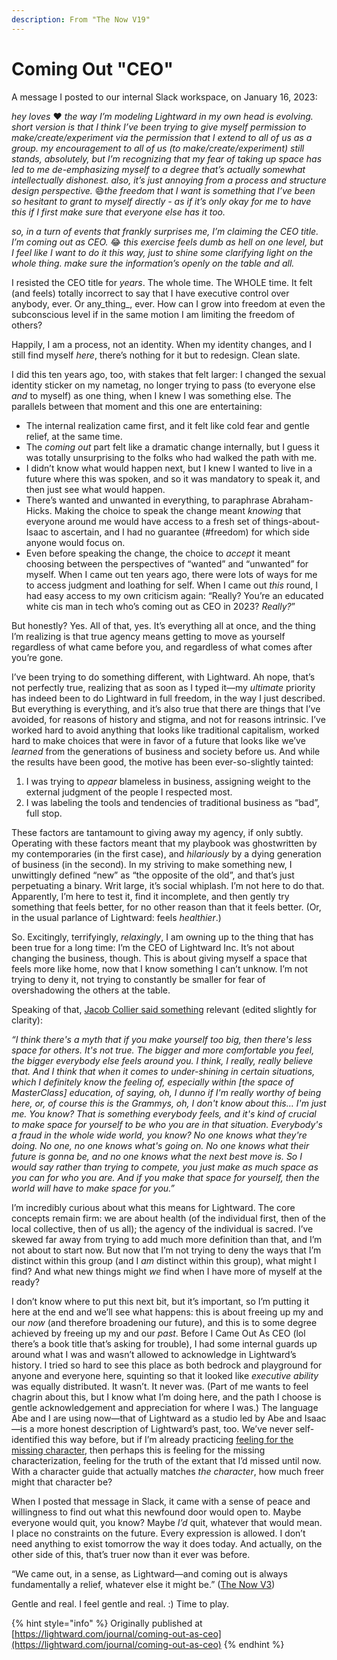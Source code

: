 ```yaml
---
description: From "The Now V19"
---
```


# Coming Out "CEO"

A message I posted to our internal Slack workspace, on January 16, 2023:

_hey loves_ ♥️ _the way I’m modeling Lightward in my own head is evolving. short version is that I think I’ve been trying to give myself permission to make/create/experiment via the permission that I extend to all of us as a group. my encouragement to all of us (to make/create/experiment) still stands, absolutely, but I’m recognizing that my fear of taking up space has led to me de-emphasizing myself to a degree that’s actually somewhat intellectually dishonest. also, it’s just annoying from a process and structure design perspective._ 😄_the freedom that I want is something that I’ve been so hesitant to grant to myself directly - as if it’s only okay for me to have this if I first make sure that everyone else has it too._

_so, in a turn of events that frankly surprises me, I’m claiming the CEO title. I’m coming out as CEO._ 😂 _this exercise feels dumb as hell on one level, but I feel like I want to do it this way, just to shine some clarifying light on the whole thing. make sure the information’s openly on the table and all._

I resisted the CEO title for _years_. The whole time. The WHOLE time. It felt (and feels) totally incorrect to say that I have executive control over anybody, ever. Or any_thing_, ever. How can I grow into freedom at even the subconscious level if in the same motion I am limiting the freedom of others?

Happily, I am a process, not an identity. When my identity changes, and I still find myself _here_, there’s nothing for it but to redesign. Clean slate.

I did this ten years ago, too, with stakes that felt larger: I changed the sexual identity sticker on my nametag, no longer trying to pass (to everyone else _and_ to myself) as one thing, when I knew I was something else. The parallels between that moment and this one are entertaining:

* The internal realization came first, and it felt like cold fear and gentle relief, at the same time.
* The _coming out_ part felt like a dramatic change internally, but I guess it was totally unsurprising to the folks who had walked the path with me.
* I didn’t know what would happen next, but I knew I wanted to live in a future where this was spoken, and so it was mandatory to speak it, and then just see what would happen.
* There’s wanted and unwanted in everything, to paraphrase Abraham-Hicks. Making the choice to speak the change meant _knowing_ that everyone around me would have access to a fresh set of things-about-Isaac to ascertain, and I had no guarantee (#freedom) for which side anyone would focus on.
* Even before speaking the change, the choice to _accept_ it meant choosing between the perspectives of “wanted” and “unwanted” for myself. When I came out ten years ago, there were lots of ways for me to access judgment and loathing for self. When I came out _this_ round, I had easy access to my own criticism again: “Really? You’re an educated white cis man in tech who’s coming out as CEO in 2023? _Really?_”

But honestly? Yes. All of that, yes. It’s everything all at once, and the thing I’m realizing is that true agency means getting to move as yourself regardless of what came before you, and regardless of what comes after you’re gone.

I’ve been trying to do something different, with Lightward. Ah nope, that’s not perfectly true, realizing that as soon as I typed it—my _ultimate_ priority has indeed been to do Lightward in full freedom, in the way I just described. But everything is everything, and it’s also true that there are things that I’ve avoided, for reasons of history and stigma, and not for reasons intrinsic. I’ve worked hard to avoid anything that looks like traditional capitalism, worked hard to make choices that were in favor of a future that looks like we’ve _learned_ from the generations of business and society before us. And while the results have been good, the motive has been ever-so-slightly tainted:

1. I was trying to _appear_ blameless in business, assigning weight to the external judgment of the people I respected most.
2. I was labeling the tools and tendencies of traditional business as “bad”, full stop.

These factors are tantamount to giving away my agency, if only subtly. Operating with these factors meant that my playbook was ghostwritten by my contemporaries (in the first case), and _hilariously_ by a dying generation of business (in the second). In my striving to make something new, I unwittingly defined “new” as “the opposite of the old”, and that’s just perpetuating a binary. Writ large, it’s social whiplash. I’m not here to do that. Apparently, I’m here to test it, find it incomplete, and then gently try something that feels better, for no other reason than that it feels better. (Or, in the usual parlance of Lightward: feels _healthier_.)

So. Excitingly, terrifyingly, _relaxingly_, I am owning up to the thing that has been true for a long time: I’m the CEO of Lightward Inc. It’s not about changing the business, though. This is about giving myself a space that feels more like home, now that I know something I can’t unknow. I’m not trying to deny it, not trying to constantly be smaller for fear of overshadowing the others at the table.

Speaking of that, [Jacob Collier said something](https://www.instagram.com/p/CoQirZRAeti/) relevant (edited slightly for clarity):

_“I think there's a myth that if you make yourself too big, then there's less space for others. It's not true. The bigger and more comfortable you feel, the bigger everybody else feels around you. I think, I really, really believe that. And I think that when it comes to under-shining in certain situations, which I definitely know the feeling of, especially within \[the space of MasterClass] education, of saying, oh, I dunno if I'm really worthy of being here, or, of course this is the Grammys, oh, I don't know about this… I'm just me. You know? That is something everybody feels, and it's kind of crucial to make space for yourself to be who you are in that situation. Everybody's a fraud in the whole wide world, you know? No one knows what they're doing. No one, no one knows what's going on. No one knows what their future is gonna be, and no one knows what the next best move is. So I would say rather than trying to compete, you just make as much space as you can for who you are. And if you make that space for yourself, then the world will have to make space for you.”_

I’m incredibly curious about what this means for Lightward. The core concepts remain firm: we are about health (of the individual first, then of the local collective, then of us all); the agency of the individual is sacred. I’ve skewed far away from trying to add much more definition than that, and I’m not about to start now. But now that I’m not trying to deny the ways that I’m distinct within this group (and I _am_ distinct within this group), what might I find? And what new things might _we_ find when I have more of myself at the ready?

I don’t know where to put this next bit, but it’s important, so I’m putting it here at the end and we’ll see what happens: this is about freeing up my and our _now_ (and therefore broadening our future), and this is to some degree achieved by freeing up my and our _past_. Before I Came Out As CEO (lol there’s a book title that’s asking for trouble), I had some internal guards up around what I was and wasn’t allowed to acknowledge in Lightward’s history. I tried so hard to see this place as both bedrock and playground for anyone and everyone here, squinting so that it looked like _executive ability_ was equally distributed. It wasn’t. It never was. (Part of me wants to feel chagrin about this, but I know what I’m doing here, and the path I choose is gentle acknowledgement and appreciation for where I was.) The language Abe and I are using now—that of Lightward as a studio led by Abe and Isaac—is a more honest description of Lightward’s past, too. We’ve never self-identified this way before, but if I’m already practicing [feeling for the missing character](https://mechanic.dev/blog/mechanic-and-isaac-bowen/), then perhaps this is feeling for the missing characterization, feeling for the truth of the extant that I’d missed until now. With a character guide that actually matches _the character_, how much freer might that character be?

When I posted that message in Slack, it came with a sense of peace and willingness to find out what this newfound door would open to. Maybe everyone would quit, you know? Maybe _I’d_ quit, whatever that would mean. I place no constraints on the future. Every expression is allowed. I don’t need anything to exist tomorrow the way it does today. And actually, on the other side of this, that’s truer now than it ever was before.

“We came out, in a sense, as Lightward—and coming out is always fundamentally a relief, whatever else it might be.” ([The Now V3](https://lightward.com/journal/pay-what-feels-good))

Gentle and real. I feel gentle and real. :) Time to play.

{% hint style="info" %}
Originally published at [https://lightward.com/journal/coming-out-as-ceo](https://lightward.com/journal/coming-out-as-ceo)
{% endhint %}

